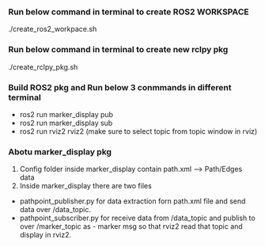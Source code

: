 ### Run below command in terminal to create ROS2 WORKSPACE
./create_ros2_workpace.sh 

### Run below command in terminal to create new rclpy pkg
./create_rclpy_pkg.sh

### Build ROS2 pkg and Run below 3 conmmands in different terminal
- ros2 run marker_display pub
- ros2 run marker_display sub
- ros2 run rviz2 rviz2 (make sure to select topic from topic window in rviz)

### Abotu marker_display pkg
1. Config folder inside marker_display contain path.xml --> Path/Edges data
2. Inside marker_display there are two files
 - pathpoint_publisher.py for data extraction forn path.xml file and send data over /data_topic.
 - pathpoint_subscriber.py for receive data from /data_topic and publish to over /marker_topic as -    marker msg so that rviz2 read that topic and display in rviz2.







